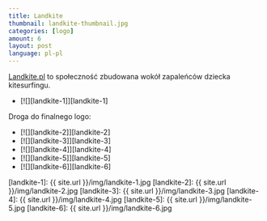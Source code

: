 ```yaml
---
title: Landkite
thumbnail: landkite-thumbnail.jpg
categories: [logo]
amount: 6
layout: post
language: pl-pl
---
```


[Landkite.pl](http://landkite.pl) to społeczność zbudowana wokół zapaleńców dziecka kitesurfingu.

* [![][landkite-1]][landkite-1]

Droga do finalnego logo:

* [![][landkite-2]][landkite-2]
* [![][landkite-3]][landkite-3]
* [![][landkite-4]][landkite-4]
* [![][landkite-5]][landkite-5]
* [![][landkite-6]][landkite-6]

[landkite-1]: {{ site.url }}/img/landkite-1.jpg
[landkite-2]: {{ site.url }}/img/landkite-2.jpg
[landkite-3]: {{ site.url }}/img/landkite-3.jpg
[landkite-4]: {{ site.url }}/img/landkite-4.jpg
[landkite-5]: {{ site.url }}/img/landkite-5.jpg
[landkite-6]: {{ site.url }}/img/landkite-6.jpg